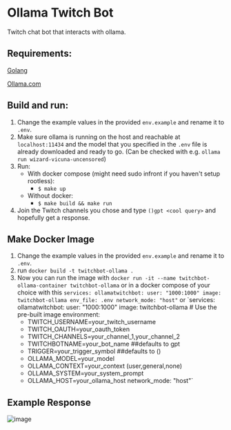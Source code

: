 # Ollama Twitch Bot

Twitch chat bot that interacts with ollama.

## Requirements:
[Golang](https://go.dev/)

[Ollama.com](https://ollama.com)

## Build and run:
1. Change the example values in the provided `env.example` and rename it to `.env`.
2. Make sure ollama is running on the host and reachable at `localhost:11434` and the model that you specified in the `.env` file is already downloaded and ready to go. (Can be checked with e.g. `ollama run wizard-vicuna-uncensored`)
3. Run:
    - With docker compose (might need sudo infront if you haven't setup rootless):
        - `$ make up`
    - Without docker:
        - `$ make build && make run`
4. Join the Twitch channels you chose and type `()gpt <cool query>` and hopefully get a response.

## Make Docker Image
1. Change the example values in the provided `env.example` and rename it to `.env`.
2. run `docker build -t twitchbot-ollama .`
3. Now you can run the image with `docker run -it --name twitchbot-ollama-container twitchbot-ollama` or in a docker compose of your choice with this
   `services:
      ollamatwitchbot:
        user: "1000:1000"
        image: twitchbot-ollama
        env_file: .env
        network_mode: "host"`
or
`services:
  ollamatwitchbot:
    user: "1000:1000"
    image: twitchbot-ollama   # Use the pre-built image
    environment:
      - TWITCH_USERNAME=your_twitch_username
      - TWITCH_OAUTH=your_oauth_token
      - TWITCH_CHANNELS=your_channel_1,your_channel_2
      - TWITCHBOTNAME=your_bot_name ##defaults to gpt
      - TRIGGER=your_trigger_symbol ##defaults to ()
      - OLLAMA_MODEL=your_model
      - OLLAMA_CONTEXT=your_context (user,general,none)
      - OLLAMA_SYSTEM=your_system_prompt
      - OLLAMA_HOST=your_ollama_host
    network_mode: "host"`

## Example Response
![image](https://github.com/nouryxd/ollama-twitch-bot/assets/66651385/3a8a6e7d-07d7-42fc-bf10-27227746a1a8)
